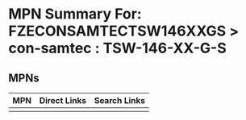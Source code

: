 



# MPN Summary For: FZECONSAMTECTSW146XXGS > con-samtec : TSW-146-XX-G-S

## MPNs
  

|MPN|Direct Links|Search Links|
| :--- | :--- | :--- |
||||
